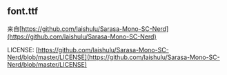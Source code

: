 ## font.ttf

来自[https://github.com/laishulu/Sarasa-Mono-SC-Nerd](https://github.com/laishulu/Sarasa-Mono-SC-Nerd)

LICENSE: [https://github.com/laishulu/Sarasa-Mono-SC-Nerd/blob/master/LICENSE](https://github.com/laishulu/Sarasa-Mono-SC-Nerd/blob/master/LICENSE)
